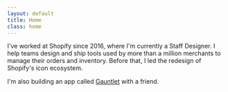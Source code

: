 ```yaml
---
layout: default
title: Home
class: home
---
```


I've worked at Shopify since 2016, where I'm currently a Staff Designer. I help teams design and ship tools used by more than a million merchants to manage their orders and inventory. Before that, I led the redesign of Shopify's icon ecosystem.

I'm also building an app called [Gauntlet](http://gauntletapp.com/) with a friend.

